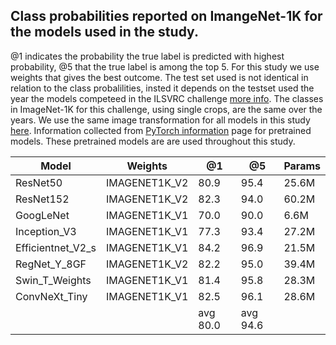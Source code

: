 ## Class probabilities reported on ImangeNet-1K for the models used in the study.
@1 indicates the probability the true label is predicted with highest probability, @5 that the true label is among the top 5. For this study we use weights that gives the best outcome. The test set used is not identical in relation to the class probalilities, insted it depends on the testset used the year the models competeed in the ILSVRC challenge [more info](https://www.image-net.org/challenges/LSVRC/). The classes in ImageNet-1K for this challenge, using single crops, are the same over the years. We use the same image transformation for all models in this study [here](https:). Information collected from  [PyTorch information](https://pytorch.org/vision/stable/models.html) page for pretrained models. These pretrained models are are used throughout this study. 

| Model           | Weights      | @1     | @5     | Params |
|-----------------|--------------|--------|--------|--------|
|ResNet50         |IMAGENET1K_V2 | 80.9   | 95.4   | 25.6M  |
|ResNet152        |IMAGENET1K_V2 | 82.3   | 94.0   | 60.2M  |
|GoogLeNet        |IMAGENET1K_V1 | 70.0   | 90.0   | 6.6M   |
|Inception_V3     |IMAGENET1K_V1 | 77.3   | 93.4   | 27.2M  |
|Efficientnet_V2_s|IMAGENET1K_V1 | 84.2   | 96.9   | 21.5M  |
|RegNet_Y_8GF     |IMAGENET1K_V2 | 82.2   | 95.0   | 39.4M  |
|Swin_T_Weights   |IMAGENET1K_V1 | 81.4   | 95.8   | 28.3M  |
|ConvNeXt_Tiny    |IMAGENET1K_V1 | 82.5   | 96.1   | 28.6M  |
|                 |              |avg 80.0|avg 94.6|        |




